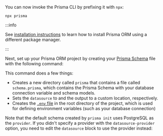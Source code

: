 You can now invoke the Prisma CLI by prefixing it with `npx`:

```terminal
npx prisma
```

:::info

See [installation instructions](/orm/tools/prisma-cli#installation) to learn how to install Prisma ORM using a different package manager.

:::

Next, set up your Prisma ORM project by creating your [Prisma Schema](/orm/prisma-schema) file with the following command:

This command does a few things:

- Creates a new directory called `prisma` that contains a file called `schema.prisma`, which contains the Prisma Schema with your database connection variable and schema models.
- Sets the `datasource` to  and the output to a custom location, respectively.
- Creates the [`.env` file](/orm/more/development-environment/environment-variables) in the root directory of the project, which is used for defining environment variables (such as your database connection)

Note that the default schema created by `prisma init` uses PostgreSQL as the `provider`. If you didn't specify a provider with the `datasource-provider` option, you need to edit the `datasource` block to use the <code></code> provider instead: